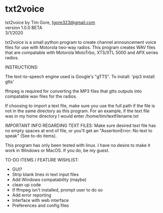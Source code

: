 # txt2voice

txt2voice by Tim Gore, tgore323@gmail.com<br>
version 1.0.0 BETA<br>
3/1/2020<br>

txt2voice is a small python program to create channel announcement voice
files for use with Motorola two-way radios. This program creates WAV files that are 
compatable with Motorola MotoTrbo, XTS/XTL 5000 and APX series radios. 

INSTRUCTIONS:

The text-to-speech engine used is Google's "gTTS". To install: 'pip3 install gtts'

ffmpeg is required for converting the MP3 files that gtts outputs into compatable wav
files for the radios.

If choosing to import a text file, make sure you use the full path if the file is not in 
the same directory as this program. For an example, if the text file was in my home
directory I would enter /home/tim/textfilename.txt

IMPORTANT INFO REGARDING TEXT FILES: Make sure desired text file has no empty spaces 
at end of file, or you'll get an "AssertionError: No text to speak" (See to-do items).

This program has only been tested with linux. I have no desire to make it work in 
Windows or MacOS. If you do, be my guest.

TO-DO ITEMS / FEATURE WISHLIST:

- GUI?
- Strip blank lines in text input files
- Add Windows compatability (maybe)
- clean up code
- If ffmpeg isn't installed, prompt user to do so
- Add error reporting
- Interface with web interface
- Preferences and config files
